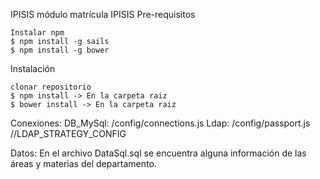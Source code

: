 ﻿IPISIS módulo matrícula
IPISIS
Pre-requisitos

    Instalar npm
    $ npm install -g sails
    $ npm install -g bower

Instalación

    clonar repositorio
    $ npm install -> En la carpeta raiz
    $ bower install -> En la carpeta raiz

Conexiones:
  DB_MySql: /config/connections.js
  Ldap: /config/passport.js //LDAP_STRATEGY_CONFIG
  
Datos:
  En el archivo DataSql.sql se encuentra alguna información de las áreas y materias del departamento.
